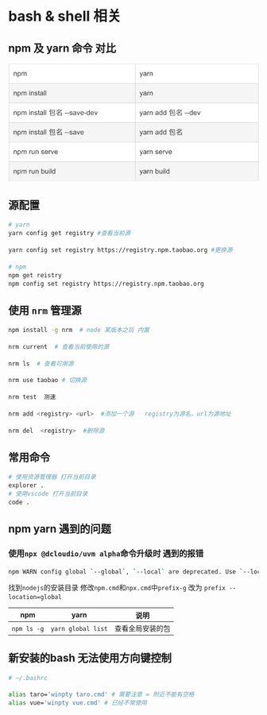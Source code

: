 # bash & shell 相关

## npm 及 yarn 命令 对比

<img src="./public/yarn_npm.png" data-fancybox="gallery"/>

## 源配置


```bash
# yarn
yarn config get registry #查看当前源

yarn config set registry https://registry.npm.taobao.org #更换源

# npm
npm get reistry
npm config set registry https://registry.npm.taobao.org
```

## 使用 `nrm` 管理源

``` bash
npm install -g nrm  # node 某版本之后 内置

nrm current  # 查看当前使用的源

nrm ls  # 查看可用源

nrm use taobao # 切换源

nrm test  测速

nrm add <registry> <url>  #添加一个源   registry为源名，url为源地址

nrm del  <registry>  #删除源
```

## 常用命令

```bash
# 使用资源管理器 打开当前目录
explorer .
# 使用vscode 打开当前目录
code .
```

## npm yarn 遇到的问题

### 使用`npx @dcloudio/uvm alpha`命令升级时 遇到的报错

```bash
npm WARN config global `--global`, `--local` are deprecated. Use `--location=global` instead.
````

找到`nodejs`的安装目录 修改`npm.cmd`和`npx.cmd`中`prefix-g` 改为 `prefix --location=global`

| npm | yarn | 说明 |
| ---- | ---- | ---- |
|`npm ls -g`| `yarn global list`| 查看全局安装的包 |

## 新安装的bash 无法使用方向键控制

``` bash
# ~/.bashrc

alias taro='winpty taro.cmd' # 需要注意 = 附近不能有空格
alias vue='winpty vue.cmd' # 已经不常使用
```
